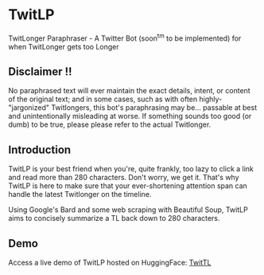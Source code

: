 # TwitLP
TwitLonger Paraphraser - A Twitter Bot (soon<sup>tm</sup> to be implemented) for when TwitLonger gets too Longer

## Disclaimer ‼️
No paraphrased text will ever maintain the exact details, intent, or content of the original text; and in some cases, such as with often highly-"jargonized" Twitlongers, this bot's paraphrasing may be... passable at best and unintentionally misleading at worse. If something sounds too good (or dumb) to be true, please please refer to the actual Twitlonger. 

## Introduction
TwitLP is your best friend when you're, quite frankly, too lazy to click a link and read more than 280 characters. Don't worry, we get it. That's why TwitLP is here to make sure that your ever-shortening attention span can handle the latest Twitlonger on the timeline.

Using Google's Bard and some web scraping with Beautiful Soup, TwitLP aims to concisely summarize a TL back down to 280 characters.

## Demo
Access a live demo of TwitLP hosted on HuggingFace: [TwitTL](https://huggingface.co/spaces/hamlegs/TwitTL)

